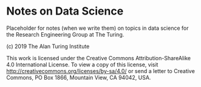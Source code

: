 # Notes on Data Science

Placeholder for notes (when we write them) on topics in data science for the
Research Engineering Group at The Turing.

(c) 2019 The Alan Turing Institute

This work is licensed under the Creative Commons Attribution-ShareAlike 4.0
International License. To view a copy of this license, visit
http://creativecommons.org/licenses/by-sa/4.0/ or send a letter to Creative
Commons, PO Box 1866, Mountain View, CA 94042, USA.

